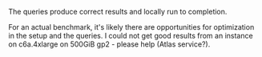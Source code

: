 The queries produce correct results and locally run to completion.

For an actual benchmark, it's likely there are opportunities for optimization in
the setup and the queries. I could not get good results from an instance on
c6a.4xlarge on 500GiB gp2 - please help (Atlas service?).
